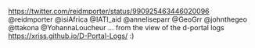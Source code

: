 https://twitter.com/reidmporter/status/990925463446020096 @reidmporter @isiAfrica @IATI_aid @anneliseparr @GeoGrr @johnthegeo @ttakona @YohannaLoucheur ... from the view of the d-portal logs https://xriss.github.io/D-Portal-Logs/ :) 